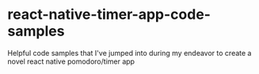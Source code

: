 # react-native-timer-app-code-samples
Helpful code samples that I've jumped into during my endeavor to create a novel react native pomodoro/timer app
